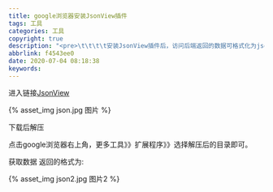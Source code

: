 ```yaml
---
title: google浏览器安装JsonView插件
tags: 工具
categories: 工具
copyright: true
description: "<pre>\t\t\t\t安装JsonView插件后，访问后端返回的数据可格式化为json形式</pre>"
abbrlink: f4543ee0
date: 2020-07-04 08:18:38
keywords:
---
```


进入链接[JsonView](https://github.com/gildas-lormeau/JSONView-for-Chrome)

{% asset_img json.jpg 图片 %}

下载后解压

点击google浏览器右上角，更多工具》》扩展程序》》选择解压后的目录即可。

获取数据  返回的格式为:

{% asset_img json2.jpg 图片2 %}

